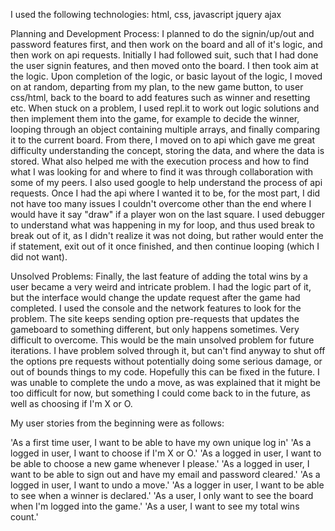 I used the following technologies:
html, css, javascript
jquery
ajax

Planning and Development Process:
I planned to do the signin/up/out and password features first, and then work on the board and all of it's logic, and then work on api requests. Initially I had followed suit, such that I had done the user signin features, and then moved onto the board. I then took aim at the logic. Upon completion of the logic, or basic layout of the logic, I moved on at random, departing from my plan, to the new game button, to user css/html, back to the board to add features such as winner and resetting etc. When stuck on a problem, I used repl.it to work out logic solutions and then implement them into the game, for example to decide the winner, looping through an object containing multiple arrays, and finally comparing it to the current board. From there, I moved on to api which gave me great difficulty understanding the concept, storing the data, and where the data is stored. What also helped me with the execution process and how to find what I was looking for and where to find it was through collaboration with some of my peers. I also used google to help understand the process of api requests. Once I had the api where I wanted it to be, for the most part, I did not have too many issues I couldn't overcome other than the end where I would have it say "draw" if a player won on the last square. I used debugger to understand what was happening in my for loop, and thus used break to break out of it, as I didn't realize it was not doing, but rather would enter the if statement, exit out of it once finished, and then continue looping (which I did not want). 

Unsolved Problems:
Finally, the last feature of adding the total wins by a user became a very weird and intricate problem. I had the logic part of it, but the interface would change the update request after the game had completed. I used the console and the network features to look for the problem. The site keeps sending option pre-requests that updates the gameboard to something different, but only happens sometimes. Very difficult to overcome. This would be the main unsolved problem for future iterations. I have problem solved through it, but can't find anyway to shut off the options pre requests without potentially doing some serious damage, or out of bounds things to my code. Hopefully this can be fixed in the future. I was unable to complete the undo a move, as was explained that it might be too difficult for now, but something I could come back to in the future, as well as choosing if I'm X or O.



My user stories from the beginning were as follows: 

'As a first time user, I want to be able to have my own unique log in'
'As a logged in user, I want to choose if I'm X or O.'
'As a logged in user, I want to be able to choose a new game whenever I please.'
'As a logged in user, I want to be able to sign out and have my email and password cleared.'
'As a logged in user, I want to undo a move.'
'As a logger in user, I want to be able to see when a winner is declared.'
'As a user, I only want to see the board when I'm logged into the game.'
'As a user, I want to see my total wins count.'


